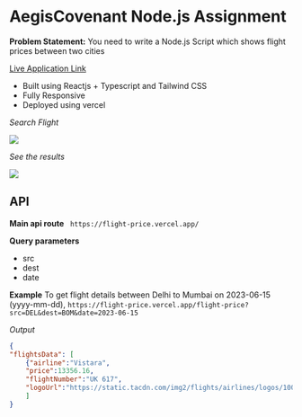
# AegisCovenant Node.js Assignment
**Problem Statement:** You need to write a Node.js Script which shows flight prices between two cities

[ Live Application Link ](https://flight-price-app.vercel.app)

- Built using Reactjs + Typescript and Tailwind CSS
- Fully Responsive
- Deployed using vercel

*Search Flight*

![](https://i.ibb.co/n7DSGvD/1.png)

*See the results*

![](https://i.ibb.co/mGSryZn/2-1.png)

## API
**Main api route**
``` https://flight-price.vercel.app/```

**Query parameters**
- src
- dest
- date

**Example**
To get flight details between Delhi to Mumbai on 2023-06-15 (yyyy-mm-dd),
``` https://flight-price.vercel.app/flight-price?src=DEL&dest=BOM&date=2023-06-15 ```

*Output*
```json
{
"flightsData": [
	{"airline":"Vistara",
	"price":13356.16,
	"flightNumber":"UK 617",
	"logoUrl":"https://static.tacdn.com/img2/flights/airlines/logos/100x100/Vistara.png"}
	]
}
 ```
